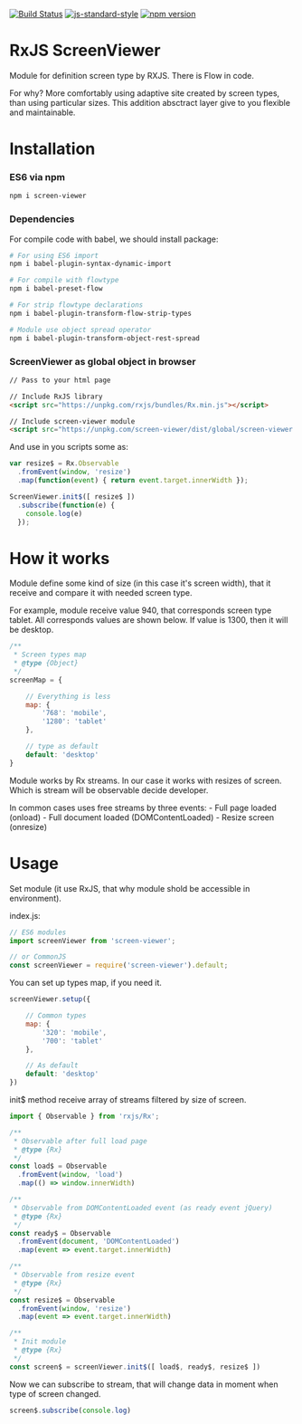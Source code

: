 [![Build Status](https://travis-ci.org/RGRU/ScreenViewer.svg?branch=master)](https://travis-ci.org/RGRU/ScreenViewer)
[![js-standard-style](https://img.shields.io/badge/code%20style-standard-brightgreen.svg)](http://standardjs.com)
[![npm version](https://badge.fury.io/js/screen-viewer.svg)](https://badge.fury.io/js/screen-viewer)

# RxJS ScreenViewer
Module for definition screen type by RXJS. There is Flow in code.

For why? More comfortably using adaptive site created by screen types, than using particular sizes. This addition absctract layer give to you flexible and maintainable.

# Installation

### ES6 via npm
```sh
npm i screen-viewer
```
### Dependencies
For compile code with babel, we should install package:
```sh
# For using ES6 import
npm i babel-plugin-syntax-dynamic-import

# For compile with flowtype
npm i babel-preset-flow

# For strip flowtype declarations
npm i babel-plugin-transform-flow-strip-types

# Module use object spread operator
npm i babel-plugin-transform-object-rest-spread
```

### ScreenViewer as global object in browser
```html
// Pass to your html page

// Include RxJS library
<script src="https://unpkg.com/rxjs/bundles/Rx.min.js"></script>

// Include screen-viewer module
<script src="https://unpkg.com/screen-viewer/dist/global/screen-viewer.min.js"></script>
```
And use in you scripts some as:
```js
var resize$ = Rx.Observable
  .fromEvent(window, 'resize')
  .map(function(event) { return event.target.innerWidth });

ScreenViewer.init$([ resize$ ])
  .subscribe(function(e) {
    console.log(e)
  });
```

# How it works
Module define some kind of size (in this case it's screen width), that it receive and compare it with needed screen type.

For example, module receive value 940, that corresponds screen type tablet. All corresponds values are shown below. If value is 1300, then it will be desktop.

```js
/**
 * Screen types map
 * @type {Object}
 */
screenMap = {

    // Everything is less
    map: {
        '768': 'mobile',
        '1280': 'tablet'
    },

    // type as default
    default: 'desktop'
}
```

Module works by Rx streams. In our case it works with resizes of screen. Which is stream will be observable decide developer.

In common cases uses free streams by three events:
    - Full page loaded (onload)
    - Full document loaded (DOMContentLoaded)
    - Resize screen (onresize)

# Usage
Set module (it use RxJS, that why module shold be accessible in environment).

index.js:

```js
// ES6 modules
import screenViewer from 'screen-viewer';

// or CommonJS
const screenViewer = require('screen-viewer').default;
```

You can set up types map, if you need it.

```js
screenViewer.setup({

    // Common types
    map: {
        '320': 'mobile',
        '700': 'tablet'
    },

    // As default
    default: 'desktop'
})
```

init$ method receive array of streams filtered by size of screen.

```js
import { Observable } from 'rxjs/Rx';

/**
 * Observable after full load page
 * @type {Rx}
 */
const load$ = Observable
  .fromEvent(window, 'load')
  .map(() => window.innerWidth)

/**
 * Observable from DOMContentLoaded event (as ready event jQuery)
 * @type {Rx}
 */
const ready$ = Observable
  .fromEvent(document, 'DOMContentLoaded')
  .map(event => event.target.innerWidth)

/**
 * Observable from resize event
 * @type {Rx}
 */
const resize$ = Observable
  .fromEvent(window, 'resize')
  .map(event => event.target.innerWidth)

/**
 * Init module
 * @type {Rx}
 */
const screen$ = screenViewer.init$([ load$, ready$, resize$ ])
```

Now we can subscribe to stream, that will change data in moment when type of screen changed.

```js
screen$.subscribe(console.log)
```
